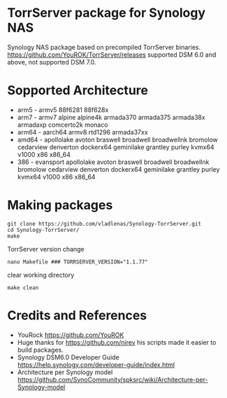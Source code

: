 # TorrServer package for Synology NAS
Synology NAS package based on precompiled TorrServer binaries.
https://github.com/YouROK/TorrServer/releases
supported DSM 6.0 and above, not supported DSM 7.0.

# Sopported Architecture
* arm5 - armv5 88f6281 88f628x
* arm7 - armv7 alpine alpine4k armada370 armada375 armada38x armadaxp comcerto2k monaco
* arm64 - aarch64 armv8 rtd1296 armada37xx
* amd64 - apollolake avoton braswell broadwell broadwellnk bromolow cedarview denverton dockerx64 geminilake grantley purley kvmx64 v1000 x86 x86_64
* 386 - evansport apollolake avoton braswell broadwell broadwellnk bromolow cedarview denverton dockerx64 geminilake grantley purley kvmx64 v1000 x86 x86_64

# Making packages
```
git clone https://github.com/vladlenas/Synology-TorrServer.git
cd Synology-TorrServer/
make
```
TorrServer version change
```
nano Makefile ### TORRSERVER_VERSION="1.1.77"
```
clear working directory
```
make clean
```
# Credits and References
* YouRock https://github.com/YouROK
* Huge thanks for https://github.com/nirev his scripts made it easier to build packages.
* Synology DSM6.0 Developer Guide https://help.synology.com/developer-guide/index.html
* Architecture per Synology model https://github.com/SynoCommunity/spksrc/wiki/Architecture-per-Synology-model
